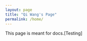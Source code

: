 ```yaml
---
layout: page
title: "Qi Wang's Page"
permalink: /home/
---
```


This page is meant for docs.[Testing]
